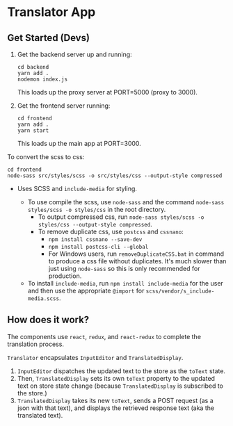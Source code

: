 # Translator App

## Get Started (Devs)

1. Get the backend server up and running:

   ```
   cd backend
   yarn add .
   nodemon index.js
   ```

   This loads up the proxy server at PORT=5000 (proxy to 3000).

2. Get the frontend server running:

   ```
   cd frontend
   yarn add .
   yarn start
   ```

   This loads up the main app at PORT=3000.

To convert the scss to css:

```
cd frontend
node-sass src/styles/scss -o src/styles/css --output-style compressed
```

- Uses SCSS and `include-media` for styling.

  - To use compile the scss, use `node-sass` and the command `node-sass styles/scss -o styles/css` in the root directory.
    - To output compressed css, run `node-sass styles/scss -o styles/css --output-style compressed`.
    - To remove duplicate css, use `postcss` and `cssnano`:
      - `npm install cssnano --save-dev`
      - `npm install postcss-cli --global`
      - For Windows users, run `removeDuplicateCSS.bat` in command to produce a css file without duplicates. It's much slower than just using `node-sass` so this is only recommended for production.
  - To install `include-media`, run `npm install include-media` for the user and then use the appropriate `@import` for `scss/vendor/s_include-media.scss`.

## How does it work?

The components use `react`, `redux`, and `react-redux` to complete the translation process.

`Translator` encapsulates `InputEditor` and `TranslatedDisplay`.

1. `InputEditor` dispatches the updated text to the store as the `toText` state.
2. Then, `TranslatedDisplay` sets its own `toText` property to the updated text on store state change (because `TranslatedDisplay` is subscribed to the store.)
3. `TranslatedDisplay` takes its new `toText`, sends a POST request (as a json with that text), and displays the retrieved response text (aka the translated text).
